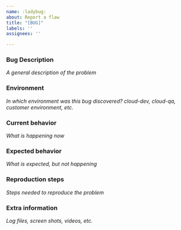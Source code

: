 ```yaml
---
name: :ladybug:
about: Report a flaw
title: "[BUG]"
labels: ''
assignees: ''

---
```


### Bug Description
_A general description of the problem_

### Environment
_In which environment was this bug discovered? cloud-dev, cloud-qa, customer environment, etc._

### Current behavior
_What is happening now_

### Expected behavior
_What is expected, but not happening_

### Reproduction steps
_Steps needed to reproduce the problem_

### Extra information
_Log files, screen shots, videos, etc._
